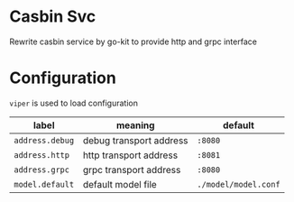 # Casbin Svc

Rewrite casbin service by go-kit to provide http and grpc interface

# Configuration

`viper` is used to load configuration

| label | meaning | default |
| ------| ------- | ------- |
| `address.debug` | debug transport address | `:8080` |
| `address.http`| http transport address | `:8081` |
| `address.grpc`| grpc transport address | `:8080` |
| `model.default` | default model file | `./model/model.conf` |
